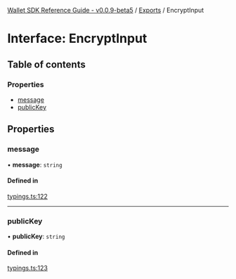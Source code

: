 [Wallet SDK Reference Guide - v0.0.9-beta5](../README.md) / [Exports](../modules.md) / EncryptInput

# Interface: EncryptInput

## Table of contents

### Properties

- [message](EncryptInput.md#message)
- [publicKey](EncryptInput.md#publickey)

## Properties

### message

• **message**: `string`

#### Defined in

[typings.ts:122](https://github.com/arcana-network/wallet/blob/6f4dd20/src/typings.ts#L122)

---

### publicKey

• **publicKey**: `string`

#### Defined in

[typings.ts:123](https://github.com/arcana-network/wallet/blob/6f4dd20/src/typings.ts#L123)
